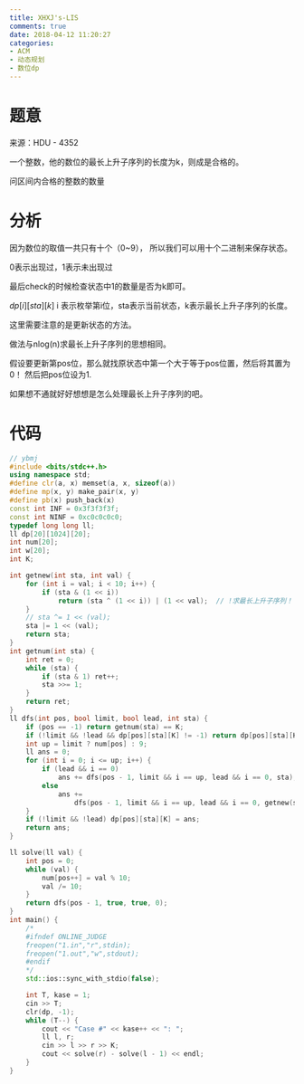 ```yaml
---
title: XHXJ's-LIS
comments: true
date: 2018-04-12 11:20:27
categories:
- ACM
- 动态规划
- 数位dp
---
```


# 题意
来源：HDU - 4352

一个整数，他的数位的最长上升子序列的长度为k，则成是合格的。

问区间内合格的整数的数量
# 分析
因为数位的取值一共只有十个（0~9）， 所以我们可以用十个二进制来保存状态。

0表示出现过，1表示未出现过

最后check的时候检查状态中1的数量是否为k即可。

$dp[i][sta][k]$ i 表示枚举第i位，sta表示当前状态，k表示最长上升子序列的长度。

这里需要注意的是更新状态的方法。

做法与nlog(n)求最长上升子序列的思想相同。

假设要更新第pos位，那么就找原状态中第一个大于等于pos位置，然后将其置为0！ 然后把pos位设为1.

如果想不通就好好想想是怎么处理最长上升子序列的吧。
# 代码

```cpp
// ybmj
#include <bits/stdc++.h>
using namespace std;
#define clr(a, x) memset(a, x, sizeof(a))
#define mp(x, y) make_pair(x, y)
#define pb(x) push_back(x)
const int INF = 0x3f3f3f3f;
const int NINF = 0xc0c0c0c0;
typedef long long ll;
ll dp[20][1024][20];
int num[20];
int w[20];
int K;

int getnew(int sta, int val) {
    for (int i = val; i < 10; i++) {
        if (sta & (1 << i))
            return (sta ^ (1 << i)) | (1 << val);  // !求最长上升子序列！
    }
    // sta ^= 1 << (val);
    sta |= 1 << (val);
    return sta;
}
int getnum(int sta) {
    int ret = 0;
    while (sta) {
        if (sta & 1) ret++;
        sta >>= 1;
    }
    return ret;
}
ll dfs(int pos, bool limit, bool lead, int sta) {
    if (pos == -1) return getnum(sta) == K;
    if (!limit && !lead && dp[pos][sta][K] != -1) return dp[pos][sta][K];
    int up = limit ? num[pos] : 9;
    ll ans = 0;
    for (int i = 0; i <= up; i++) {
        if (lead && i == 0)
            ans += dfs(pos - 1, limit && i == up, lead && i == 0, sta);
        else
            ans +=
                dfs(pos - 1, limit && i == up, lead && i == 0, getnew(sta, i));
    }
    if (!limit && !lead) dp[pos][sta][K] = ans;
    return ans;
}

ll solve(ll val) {
    int pos = 0;
    while (val) {
        num[pos++] = val % 10;
        val /= 10;
    }
    return dfs(pos - 1, true, true, 0);
}
int main() {
    /*
    #ifndef ONLINE_JUDGE
    freopen("1.in","r",stdin);
    freopen("1.out","w",stdout);
    #endif
    */
    std::ios::sync_with_stdio(false);

    int T, kase = 1;
    cin >> T;
    clr(dp, -1);
    while (T--) {
        cout << "Case #" << kase++ << ": ";
        ll l, r;
        cin >> l >> r >> K;
        cout << solve(r) - solve(l - 1) << endl;
    }
}

```
